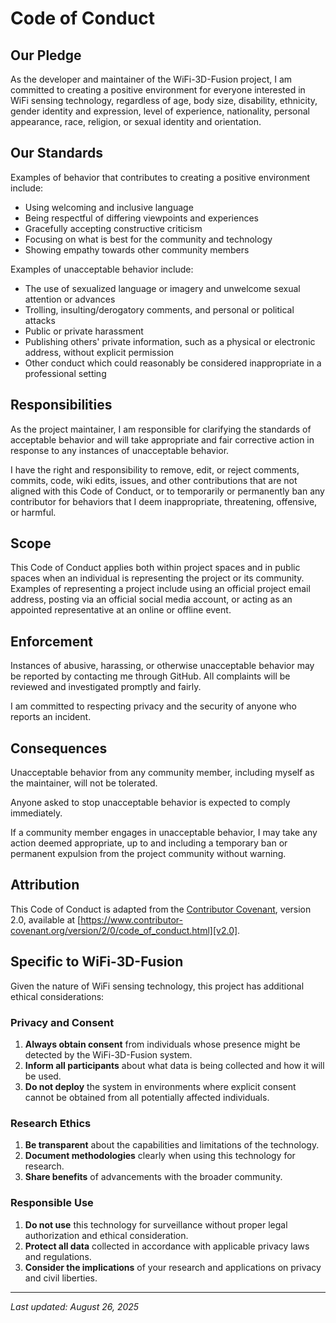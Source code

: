 # Code of Conduct

## Our Pledge

As the developer and maintainer of the WiFi-3D-Fusion project, I am committed to creating a positive environment for everyone interested in WiFi sensing technology, regardless of age, body size, disability, ethnicity, gender identity and expression, level of experience, nationality, personal appearance, race, religion, or sexual identity and orientation.

## Our Standards

Examples of behavior that contributes to creating a positive environment include:

* Using welcoming and inclusive language
* Being respectful of differing viewpoints and experiences
* Gracefully accepting constructive criticism
* Focusing on what is best for the community and technology
* Showing empathy towards other community members

Examples of unacceptable behavior include:

* The use of sexualized language or imagery and unwelcome sexual attention or advances
* Trolling, insulting/derogatory comments, and personal or political attacks
* Public or private harassment
* Publishing others' private information, such as a physical or electronic address, without explicit permission
* Other conduct which could reasonably be considered inappropriate in a professional setting

## Responsibilities

As the project maintainer, I am responsible for clarifying the standards of acceptable behavior and will take appropriate and fair corrective action in response to any instances of unacceptable behavior.

I have the right and responsibility to remove, edit, or reject comments, commits, code, wiki edits, issues, and other contributions that are not aligned with this Code of Conduct, or to temporarily or permanently ban any contributor for behaviors that I deem inappropriate, threatening, offensive, or harmful.

## Scope

This Code of Conduct applies both within project spaces and in public spaces when an individual is representing the project or its community. Examples of representing a project include using an official project email address, posting via an official social media account, or acting as an appointed representative at an online or offline event.

## Enforcement

Instances of abusive, harassing, or otherwise unacceptable behavior may be reported by contacting me through GitHub. All complaints will be reviewed and investigated promptly and fairly.

I am committed to respecting privacy and the security of anyone who reports an incident.

## Consequences

Unacceptable behavior from any community member, including myself as the maintainer, will not be tolerated.

Anyone asked to stop unacceptable behavior is expected to comply immediately.

If a community member engages in unacceptable behavior, I may take any action deemed appropriate, up to and including a temporary ban or permanent expulsion from the project community without warning.

## Attribution

This Code of Conduct is adapted from the [Contributor Covenant][homepage], version 2.0,
available at [https://www.contributor-covenant.org/version/2/0/code_of_conduct.html][v2.0].

[homepage]: https://www.contributor-covenant.org
[v2.0]: https://www.contributor-covenant.org/version/2/0/code_of_conduct.html

## Specific to WiFi-3D-Fusion

Given the nature of WiFi sensing technology, this project has additional ethical considerations:

### Privacy and Consent

1. **Always obtain consent** from individuals whose presence might be detected by the WiFi-3D-Fusion system.
2. **Inform all participants** about what data is being collected and how it will be used.
3. **Do not deploy** the system in environments where explicit consent cannot be obtained from all potentially affected individuals.

### Research Ethics

1. **Be transparent** about the capabilities and limitations of the technology.
2. **Document methodologies** clearly when using this technology for research.
3. **Share benefits** of advancements with the broader community.

### Responsible Use

1. **Do not use** this technology for surveillance without proper legal authorization and ethical consideration.
2. **Protect all data** collected in accordance with applicable privacy laws and regulations.
3. **Consider the implications** of your research and applications on privacy and civil liberties.

---

*Last updated: August 26, 2025*
